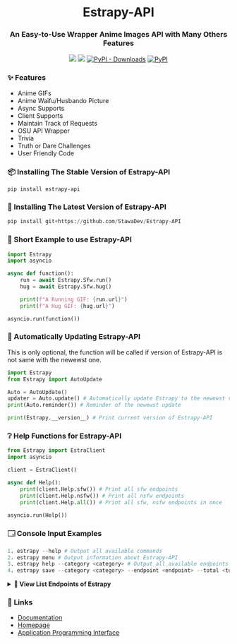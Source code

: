 <h1 align="center">
    Estrapy-API
</h1>

<h3 align="center">
    An Easy-to-Use Wrapper Anime Images API with Many Others Features
</h3>
<p align="center">
<a href="https://codeclimate.com/github/StawaDev/Estrapy-API/maintainability"><img src="https://api.codeclimate.com/v1/badges/94df604d6f4f73999c8e/maintainability"/></a>
<a href="https://stawa.gitbook.io/estraapi-documentation/"><img src ="https://img.shields.io/badge/Estra--API-Documentation-brightgreen?style=flat"></a>
<a href="https://pypi.org/project/Estrapy-API/"><img alt="PyPI - Downloads" src="https://img.shields.io/pypi/dm/Estrapy-API?style=flat"></a>
<a href="https://pypi.org/project/Estrapy-API/"><img alt="PyPI" src="https://img.shields.io/pypi/v/Estrapy-API?color=a&label=Estrapy-API&style=flat"></a>
</p>

### <span class="emoji">✨</span> Features

- Anime GIFs
- Anime Waifu/Husbando Picture
- Async Supports
- Client Supports
- Maintain Track of Requests
- OSU API Wrapper
- Trivia
- Truth or Dare Challenges
- User Friendly Code

### <span class="emoji">📦</span> Installing The Stable Version of Estrapy-API

```
pip install estrapy-api
```

### <span class="emoji">🚧</span> Installing The Latest Version of Estrapy-API

```py
pip install git+https://github.com/StawaDev/Estrapy-API
```

### <span class="emoji">📖</span> Short Example to use Estrapy-API

```py
import Estrapy
import asyncio

async def function():
    run = await Estrapy.Sfw.run()
    hug = await Estrapy.Sfw.hug()

    print(f"A Running GIF: {run.url}")
    print(f"A Hug GIF: {hug.url}")

asyncio.run(function())
```

### <span class="emoji">🔖</span> Automatically Updating Estrapy-API

This is only optional, the function will be called if version of Estrapy-API is not same with the newewst one.

```py
import Estrapy
from Estrapy import AutoUpdate

Auto = AutoUpdate()
updater = Auto.update() # Automatically update Estrapy to the newewst version
print(Auto.reminder()) # Reminder of the newewst update

print(Estrapy.__version__) # Print current version of Estrapy-API
```

### <span class="emoji">❔</span> Help Functions for Estrapy-API

```py
from Estrapy import EstraClient
import asyncio

client = EstraClient()

async def Help():
    print(client.Help.sfw()) # Print all sfw endpoints
    print(client.Help.nsfw()) # Print all nsfw endpoints
    print(client.Help.all()) # Print all sfw, nsfw endpoints in once

asyncio.run(Help())
```

### <span class="emoji">🗔</span> Console Input Examples

```s
1. estrapy --help # Output all available commands
2. estrapy menu # Output information about Estrapy-API
3. estrapy help --category <category> # Output all available endpoints in <category>
4. estrapy save --category <category> --endpoint <endpoint> --total <total> --filename <filename> # Save an Image from EstraAPI (with specific category and endpoint) to your computer
```

<details>

   <summary><span class="emoji">📃</span><b> View List Endpoints of Estrapy</b></summary>

<b>Note: Almost every function implemented to `Estrapy` are returning `PropertiesManager`. You can see the examples from here: https://github.com/StawaDev/Estrapy-API/tree/main/Examples</b>

### <span class="emoji">👌</span> Sfw Function Endpoints

Available PropertiesManager - `url`, `type`

| Sfw Function | Examples                 | Output                   |
| ------------ | ------------------------ | ------------------------ |
| Run          | `Estrapy.Sfw.run()`      | Return PropertiesManager |
| Hug          | `Estrapy.Sfw.hug()`      | Return PropertiesManager |
| Smile        | `Estrapy.Sfw.smile()`    | Return PropertiesManager |
| Neko         | `Estrapy.Sfw.neko()`     | Return PropertiesManager |
| Poke         | `Estrapy.Sfw.poke()`     | Return PropertiesManager |
| Bite         | `Estrapy.Sfw.bite()`     | Return PropertiesManager |
| Slap         | `Estrapy.Sfw.slap()`     | Return PropertiesManager |
| Highfive     | `Estrapy.Sfw.highfive()` | Return PropertiesManager |
| Headpat      | `Estrapy.Sfw.headpat()`  | Return PropertiesManager |

### <span class="emoji">⁉️</span> Nsfw Function Endpoints

Available PropertiesManager - `url`, `type`

| NSFW Function | Examples              | Output                   |
| ------------- | --------------------- | ------------------------ |
| Kill          | `Estrapy.Nsfw.kill()` | Return PropertiesManager |
| Yuri          | `Estrapy.Nsfw.yuri()` | Return PropertiesManager |
| Yaoi          | `Estrapy.Nsfw.yaoi()` | Return PropertiesManager |

### <span class="emoji">🎮</span> AniGames Function Endpoints

Available PropertiesManager - `url`, `character_name`, `text`, `type`, `player`, `percentage`

| AniGames Function | Examples                      | Output                   |
| ----------------- | ----------------------------- | ------------------------ |
| Truth             | `Estrapy.AniGames.truth()`    | Return PropertiesManager |
| Dare              | `Estrapy.AniGames.dare()`     | Return PropertiesManager |
| Waifu             | `Estrapy.AniGames.waifu()`    | Return PropertiesManager |
| Husbando          | `Estrapy.AniGames.husbando()` | Return PropertiesManager |

### <span class="emoji">🎮</span> Games Function Endpoints

Available PropertiesManager - `text`, `type`

| Games Function | Examples                  | Output                   |
| -------------- | ------------------------- | ------------------------ |
| Truth          | `Estrapy.Games.truth()`   | Return PropertiesManager |
| Dare           | `Estrapy.Games.dare()`    | Return PropertiesManager |
| Shipper        | `Estrapy.Games.shipper()` | Return PropertiesManager |

### <img src=https://upload.wikimedia.org/wikipedia/commons/thumb/1/1e/Osu%21_Logo_2016.svg/1024px-Osu%21_Logo_2016.svg.png width="30" height="30"> OsuClients Function Endpoints

Available OsuProfileProperties - [On Our Github](https://github.com/StawaDev/Estrapy-API/blob/main/Estrapy/property.py#L75)

Available OsuBeatmapProperties - [On Our Github](https://github.com/StawaDev/Estrapy-API/blob/main/Estrapy/property.py#L147)

| OsuClients Function | Examples                                              | Description                 |
| ------------------- | ----------------------------------------------------- | --------------------------- |
| Profile             | `Estrapy.OsuClients.profile(username="Stawa")`        | Return OsuProfileProperties |
| Beatmap             | `Estrapy.OsuClients.beatmap(beatmap_id="beatmap_id")` | Return OsuBeatmapProperties |

### <span class="emoji">❔</span> Trivia Function Endpoints

| Trivia Function | Examples                                                                         | Description                          |
| --------------- | -------------------------------------------------------------------------------- | ------------------------------------ |
| Add             | `Trivia.add(question="question", answer="answer", options={"option": "option"})` | Add Questions Into A JSON File       |
| Remove          | `Trivia.remove(1)`                                                               | Removing Question In Specific Number |
| Run_Console     | `Trivia.run_console()`                                                           | Run Trivia Through Console           |
| Run             | `Trivia.run(random_pick=True) `                                                  | Run Trivia With Return Statement     |
| Answer          | `Trivia.answer(run, guess="answer")`                                             | Answer Trivia From Run Function      |
| More Examples   | [In Our Github!](https://github.com/StawaDev/Estrapy-API)                        | More examples I guess?               |

</details>

### <span class="emoji">🔗</span> Links

- [Documentation](https://stawa.gitbook.io/estraapi-documentation)
- [Homepage](https://github.com/StawaDev/Estrapy-API)
- [Application Programming Interface](https://estra-api.vercel.app)
